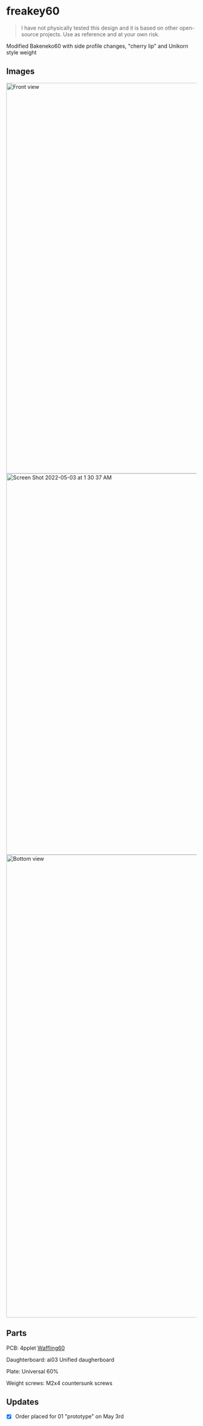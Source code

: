 # freakey60
> I have not physically tested this design and it is based on other open-source projects. Use as reference and at your own risk.

Modified Bakeneko60 with side profile changes, "cherry lip" and Unikorn style weight
## Images
<img width="1034" alt="Front view" src="https://user-images.githubusercontent.com/55266028/166408207-bd964251-8b11-41d6-ab47-59f275722b4f.png">
<img width="1009" alt="Screen Shot 2022-05-03 at 1 30 37 AM" src="https://user-images.githubusercontent.com/55266028/166408250-42eb3dd2-6a64-49a5-b826-1869387dc6be.png">
<img width="1225" alt="Bottom view" src="https://user-images.githubusercontent.com/55266028/166407814-1e7d01d6-a351-4404-9e40-b082dd53d91d.png">

## Parts
PCB: 4pplet [Waffling60](https://4pplet.com/products/waffling60-bakeneko-unikorn-kei-alternative-pcb-60-mx)

Daughterboard: ai03 Unified daugherboard

Plate: Universal 60%

Weight screws: M2x4 countersunk screws


## Updates
- [x] Order placed for 01 "prototype" on May 3rd
